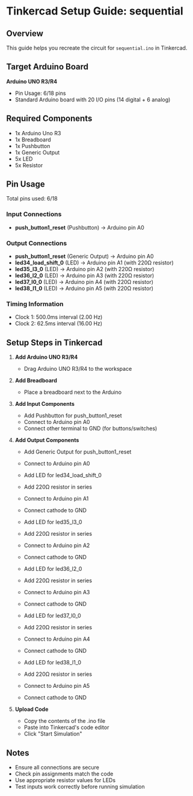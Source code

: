 # Tinkercad Setup Guide: sequential

## Overview
This guide helps you recreate the circuit for `sequential.ino` in Tinkercad.

## Target Arduino Board
**Arduino UNO R3/R4**
- Pin Usage: 6/18 pins
- Standard Arduino board with 20 I/O pins (14 digital + 6 analog)

## Required Components
- 1x Arduino Uno R3
- 1x Breadboard
- 1x Pushbutton
- 1x Generic Output
- 5x LED
- 5x Resistor

## Pin Usage
Total pins used: 6/18

### Input Connections
- **push_button1_reset** (Pushbutton) → Arduino pin A0

### Output Connections
- **push_button1_reset** (Generic Output) → Arduino pin A0
- **led34_load_shift_0** (LED) → Arduino pin A1 (with 220Ω resistor)
- **led35_l3_0** (LED) → Arduino pin A2 (with 220Ω resistor)
- **led36_l2_0** (LED) → Arduino pin A3 (with 220Ω resistor)
- **led37_l0_0** (LED) → Arduino pin A4 (with 220Ω resistor)
- **led38_l1_0** (LED) → Arduino pin A5 (with 220Ω resistor)

### Timing Information
- Clock 1: 500.0ms interval (2.00 Hz)
- Clock 2: 62.5ms interval (16.00 Hz)

## Setup Steps in Tinkercad

1. **Add Arduino UNO R3/R4**
   - Drag Arduino UNO R3/R4 to the workspace

2. **Add Breadboard**
   - Place a breadboard next to the Arduino

3. **Add Input Components**
   - Add Pushbutton for push_button1_reset
   - Connect to Arduino pin A0
   - Connect other terminal to GND (for buttons/switches)

4. **Add Output Components**
   - Add Generic Output for push_button1_reset
   - Connect to Arduino pin A0

   - Add LED for led34_load_shift_0
   - Add 220Ω resistor in series
   - Connect to Arduino pin A1
   - Connect cathode to GND

   - Add LED for led35_l3_0
   - Add 220Ω resistor in series
   - Connect to Arduino pin A2
   - Connect cathode to GND

   - Add LED for led36_l2_0
   - Add 220Ω resistor in series
   - Connect to Arduino pin A3
   - Connect cathode to GND

   - Add LED for led37_l0_0
   - Add 220Ω resistor in series
   - Connect to Arduino pin A4
   - Connect cathode to GND

   - Add LED for led38_l1_0
   - Add 220Ω resistor in series
   - Connect to Arduino pin A5
   - Connect cathode to GND

5. **Upload Code**
   - Copy the contents of the .ino file
   - Paste into Tinkercad's code editor
   - Click "Start Simulation"

## Notes
- Ensure all connections are secure
- Check pin assignments match the code
- Use appropriate resistor values for LEDs
- Test inputs work correctly before running simulation
